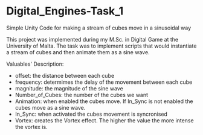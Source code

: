 # Digital_Engines-Task_1
Simple Unity Code for making a stream of cubes move in a sinusoidal way

This project was implemented during my M.Sc. in Digital Game at the University of Malta.
The task was to implement scripts that would instantiate a stream of cubes and then animate them as a sine wave.

Valuables' Description:
- offset: the distance between each cube
- frequency: determimes the delay of the movement between each cube
- magnitude: the magnitude of the sine wave
- Number_of_Cubes: the number of the cubes we want
- Animation: when enabled the cubes move. If In_Sync is not enabled the cubes move as a sine wave.
- In_Sync: when activated the cubes movement is syncronised
- Vortex: creates the Vortex effect. The higher the value the more intense the vortex is.
